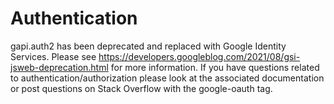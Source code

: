 # Authentication

gapi.auth2 has been deprecated and replaced with Google Identity Services. Please see https://developers.googleblog.com/2021/08/gsi-jsweb-deprecation.html for more information. If you have questions related to authentication/authorization please look at the associated documentation or post questions on Stack Overflow with the google-oauth tag.
